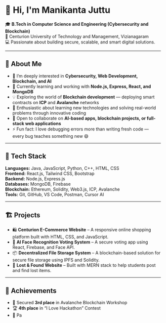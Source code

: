 # 👋 Hi, I'm Manikanta Juttu  

🎓 **B.Tech in Computer Science and Engineering (Cybersecurity and Blockchain)**  
📍 Centurion University of Technology and Management, Vizianagaram  
💻 Passionate about building secure, scalable, and smart digital solutions.  

---

## 🚀 About Me  

- 👀 I’m deeply interested in **Cybersecurity, Web Development, Blockchain, and AI**  
- 🌱 Currently learning and working with **Node.js, Express, React, and MongoDB**  
- 💡 Exploring the world of **Blockchain development** — deploying smart contracts on **ICP** and **Avalanche** networks  
- 🧠 Enthusiastic about learning new technologies and solving real-world problems through innovative coding  
- 💞️ Open to collaborate on **AI-based apps, blockchain projects, or full-stack web applications**  
- ⚡ Fun fact: I love debugging errors more than writing fresh code — every bug teaches something new 😄  

---

## 🧰 Tech Stack  

**Languages:** Java, JavaScript, Python, C++, HTML, CSS  
**Frontend:** React.js, Tailwind CSS, Bootstrap  
**Backend:** Node.js, Express.js  
**Databases:** MongoDB, Firebase  
**Blockchain:** Ethereum, Solidity, Web3.js, ICP, Avalanche  
**Tools:** Git, GitHub, VS Code, Postman, Cursor AI  

---

## 🏗️ Projects  

- 🛍️ **Centurion E-Commerce Website** – A responsive online shopping platform built with HTML, CSS, and JavaScript.  
- 🔐 **AI Face Recognition Voting System** – A secure voting app using React, Firebase, and Face API.  
- 📦 **Decentralized File Storage System** – A blockchain-based solution for secure file storage using IPFS and Solidity.  
- 🔎 **Lost & Found Website** – Built with MERN stack to help students post and find lost items.  

---

## 🏅 Achievements  

- 🥉 Secured **3rd place** in Avalanche Blockchain Workshop  
- 🏆 **4th place** in “I Love Hackathon” Contest  
- 🎤 Pa
